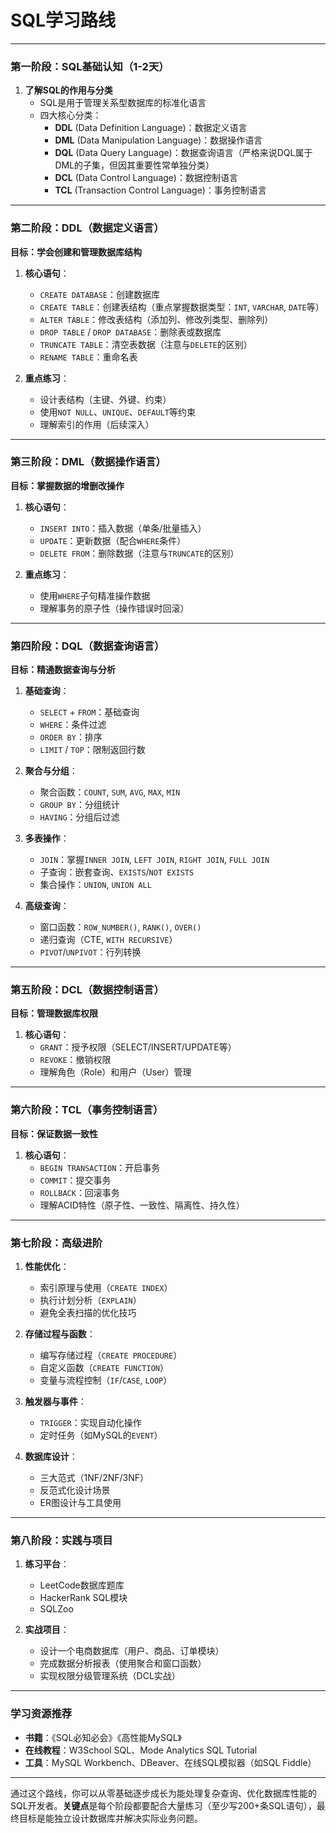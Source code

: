 # SQL学习路线

---

### **第一阶段：SQL基础认知（1-2天）**
1. **了解SQL的作用与分类**
   - SQL是用于管理关系型数据库的标准化语言
   - 四大核心分类：
     - **DDL** (Data Definition Language)：数据定义语言
     - **DML** (Data Manipulation Language)：数据操作语言
     - **DQL** (Data Query Language)：数据查询语言（严格来说DQL属于DML的子集，但因其重要性常单独分类）
     - **DCL** (Data Control Language)：数据控制语言
     - **TCL** (Transaction Control Language)：事务控制语言

---

### **第二阶段：DDL（数据定义语言）**
**目标：学会创建和管理数据库结构**
1. **核心语句**：
   - `CREATE DATABASE`：创建数据库
   - `CREATE TABLE`：创建表结构（重点掌握数据类型：`INT`, `VARCHAR`, `DATE`等）
   - `ALTER TABLE`：修改表结构（添加列、修改列类型、删除列）
   - `DROP TABLE` / `DROP DATABASE`：删除表或数据库
   - `TRUNCATE TABLE`：清空表数据（注意与`DELETE`的区别）
   - `RENAME TABLE`：重命名表

2. **重点练习**：
   - 设计表结构（主键、外键、约束）
   - 使用`NOT NULL`、`UNIQUE`、`DEFAULT`等约束
   - 理解索引的作用（后续深入）

---

### **第三阶段：DML（数据操作语言）**
**目标：掌握数据的增删改操作**
1. **核心语句**：
   - `INSERT INTO`：插入数据（单条/批量插入）
   - `UPDATE`：更新数据（配合`WHERE`条件）
   - `DELETE FROM`：删除数据（注意与`TRUNCATE`的区别）

2. **重点练习**：
   - 使用`WHERE`子句精准操作数据
   - 理解事务的原子性（操作错误时回滚）

---

### **第四阶段：DQL（数据查询语言）**
**目标：精通数据查询与分析**
1. **基础查询**：
   - `SELECT` + `FROM`：基础查询
   - `WHERE`：条件过滤
   - `ORDER BY`：排序
   - `LIMIT` / `TOP`：限制返回行数

2. **聚合与分组**：
   - 聚合函数：`COUNT`, `SUM`, `AVG`, `MAX`, `MIN`
   - `GROUP BY`：分组统计
   - `HAVING`：分组后过滤

3. **多表操作**：
   - `JOIN`：掌握`INNER JOIN`, `LEFT JOIN`, `RIGHT JOIN`, `FULL JOIN`
   - 子查询：嵌套查询、`EXISTS`/`NOT EXISTS`
   - 集合操作：`UNION`, `UNION ALL`

4. **高级查询**：
   - 窗口函数：`ROW_NUMBER()`, `RANK()`, `OVER()`
   - 递归查询（CTE, `WITH RECURSIVE`）
   - `PIVOT`/`UNPIVOT`：行列转换

---

### **第五阶段：DCL（数据控制语言）**
**目标：管理数据库权限**
1. **核心语句**：
   - `GRANT`：授予权限（SELECT/INSERT/UPDATE等）
   - `REVOKE`：撤销权限
   - 理解角色（Role）和用户（User）管理

---

### **第六阶段：TCL（事务控制语言）**
**目标：保证数据一致性**
1. **核心语句**：
   - `BEGIN TRANSACTION`：开启事务
   - `COMMIT`：提交事务
   - `ROLLBACK`：回滚事务
   - 理解ACID特性（原子性、一致性、隔离性、持久性）

---

### **第七阶段：高级进阶**
1. **性能优化**：
   - 索引原理与使用（`CREATE INDEX`）
   - 执行计划分析（`EXPLAIN`）
   - 避免全表扫描的优化技巧

2. **存储过程与函数**：
   - 编写存储过程（`CREATE PROCEDURE`）
   - 自定义函数（`CREATE FUNCTION`）
   - 变量与流程控制（`IF`/`CASE`, `LOOP`）

3. **触发器与事件**：
   - `TRIGGER`：实现自动化操作
   - 定时任务（如MySQL的`EVENT`）

4. **数据库设计**：
   - 三大范式（1NF/2NF/3NF）
   - 反范式化设计场景
   - ER图设计与工具使用

---

### **第八阶段：实践与项目**
1. **练习平台**：
   - LeetCode数据库题库
   - HackerRank SQL模块
   - SQLZoo

2. **实战项目**：
   - 设计一个电商数据库（用户、商品、订单模块）
   - 完成数据分析报表（使用聚合和窗口函数）
   - 实现权限分级管理系统（DCL实战）

---

### **学习资源推荐**
- **书籍**：《SQL必知必会》《高性能MySQL》
- **在线教程**：W3School SQL、Mode Analytics SQL Tutorial
- **工具**：MySQL Workbench、DBeaver、在线SQL模拟器（如SQL Fiddle）

---

通过这个路线，你可以从零基础逐步成长为能处理复杂查询、优化数据库性能的SQL开发者。**关键点**是每个阶段都要配合大量练习（至少写200+条SQL语句），最终目标是能独立设计数据库并解决实际业务问题。